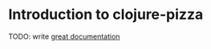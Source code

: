# Introduction to clojure-pizza

TODO: write [great documentation](http://jacobian.org/writing/what-to-write/)

